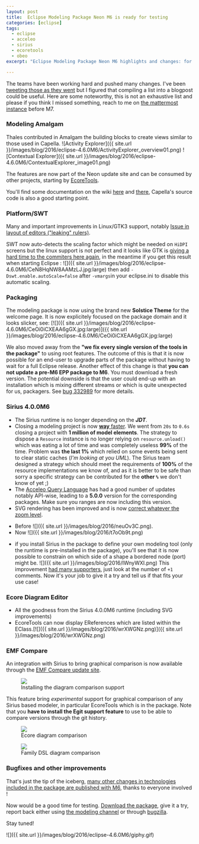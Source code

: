 ```yaml
---
layout: post
title:  Eclipse Modeling Package Neon M6 is ready for testing
categories: [eclipse]
tags:
  - eclipse
  - acceleo
  - sirius
  - ecoretools
  - obeo
excerpt: "Eclipse Modeling Package Neon M6 highlights and changes: for Eclipse modelers and tool builders; why it matters—new features, speedups, packaging tweaks—please test and report before M7."

---
```


The teams have been working hard and pushed many changes. I've been [tweeting those as they went](https://twitter.com/bruncedric) but I figured that compiling a list into a blogpost could be useful.
Here are some noteworthy, this is not an exhaustive list and please if you think I missed something, reach to me on [the mattermost instance](https://goo.gl/0f88gC) before M7.

### Modeling Amalgam

Thales contributed in Amalgam the building blocks to create views similar to those used in Capella. 
![Activity Explorer]({{ site.url }}/images/blog/2016/eclipse-4.6.0M6/ActivityExplorer_overview01.png)
![Contextual Explorer]({{ site.url }}/images/blog/2016/eclipse-4.6.0M6/ContextualExplorer_image01.png)

The features are now part of the Neon update site and can be consumed by other projects, starting by [EcoreTools](https://bugs.eclipse.org/bugs/show_bug.cgi?id=486117).

You'll find some documentation on the wiki [here](https://wiki.eclipse.org/ModelingAmalgam/ContextualExplorer) and [there](https://wiki.eclipse.org/ModelingAmalgam/ContextualExplorer), Capella's source code is also a good starting point.

### Platform/SWT

Many and important improvements in Linux/GTK3 support, notably [Issue in layout of editors ("leaking" rulers)](https://bugs.eclipse.org/bugs/show_bug.cgi?id=467499).

SWT now auto-detects the scaling factor which might be needed on ``HiDPI`` screens but the linux support is not perfect and it looks like GTK is [giving a hard time to the commiters
here again](https://bugs.eclipse.org/bugs/show_bug.cgi?id=489771), in the meantime if you get this result when starting Eclipse :
![]({{ site.url }}/images/blog/2016/eclipse-4.6.0M6/CeN8HqNW8AAMzLJ.jpg:large) then add ```-Dswt.enable.autoScale=false``` after ``-vmargs``in your eclipse.ini to disable this automatic scaling.

### Packaging

The modeling package is now using the brand new **Solstice Theme** for the welcome page. It is now explicitely focused on the package domain and it looks slicker, see:
[![]({{ site.url }}/images/blog/2016/eclipse-4.6.0M6/CeOi0iCXEAA6gGX.jpg:large)]({{ site.url }}/images/blog/2016/eclipse-4.6.0M6/CeOi0iCXEAA6gGX.jpg:large)

We also moved away from the **"we fix every single version of the tools in the package"** to using root features. The outcome of this is that it is now possible for an end-user
to upgrade parts of the package without having to wait for a full Eclipse release. Another effect of this change is that  **you can not update a pre-M6 EPP package to M6**. You must download a fresh version.
The potential downside is that the user could end-up with an installation which is mixing different streams or which is quite unexpected for us, packagers. See [bug 332989](https://bugs.eclipse.org/bugs/show_bug.cgi?id=332989) for more details.


### Sirius 4.0.0M6

* The Sirius runtime is no longer depending on the ***JDT***.
* Closing a modeling project is now [**way** faster](https://eclip.se/442133).  We went from ``20s`` to ``0.6s`` closing a project with **1 million of model elements**. 
The strategy to dispose a ```Resource``` instance is no longer relying on ```resource.unload()``` which was eating a lot of time and was completely useless **99%** of the time. Problem was **the last 1%** which relied on some events being sent to clear static caches
(*I'm looking at you UML*). The Sirius team designed a strategy which should meet the requirements of **100%** of the resource implementations we know of, and as it is better to be safe than sorry a specific strategy can be contributed for the **other ``%``** we don't know of yet ;)
* The [Acceleo Query Language](https://www.eclipse.dev/acceleo/documentation/aql.html) has had a good number of updates notably API-wise, leading to a **5.0.0** version for the corresponding packages.
Make sure you ranges are now including this version.
* SVG rendering has been improved and is now [correct whatever the zoom level](https://eclip.se/442268). 
- Before ![]({{ site.url }}/images/blog/2016/neuOv3C.png). 
- Now ![]({{ site.url }}/images/blog/2016/t7oOb9t.png)
* if you install Sirius in the package to define your own modeling tool (only the runtime is pre-installed in the package), you'll see that it is now possible to constrain on which side of a shape a bordered node (port) might be.
![]({{ site.url }}/images/blog/2016/IWnyWXI.png)
This improvement [had many supporters](https://eclip.se/440296), just look at the number of ``+1`` comments. Now it's your job to give it a try and tell us if that fits your use case!

### Ecore Diagram Editor 

* All the goodness from the Sirius 4.0.0M6 runtime (including SVG improvements)
* EcoreTools can now display EReferences which are listed within the EClass.[![]({{ site.url }}/images/blog/2016/wrXWGNz.png)]({{ site.url }}/images/blog/2016/wrXWGNz.png)

### EMF Compare

An integration with Sirius to bring graphical comparison is now available through the [EMF Compare update site](https://download.eclipse.org/modeling/emf/compare/updates/milestones/3.2/S201603200413). 
<figure>
    <a href="{{ site.url }}/images/blog/compare-sirius-install.png"><img src="{{ site.url }}/images/blog/compare-sirius-install.png"></a>    
    <figcaption>Installing the diagram comparison support</figcaption>
</figure>

This feature bring *experimental* support for graphical comparison of any Sirius based modeler, in particular EcoreTools which is in the package. 
Note that you **have to install the Egit support feature** to use to be able to compare versions through the git history.

<figure>
    <a href="{{ site.url }}/images/blog/compare-sirius-ecore.png"><img src="{{ site.url }}/images/blog/compare-sirius-ecore.png"></a>    
    <figcaption>Ecore diagram comparison</figcaption>
</figure>

<figure>
    <a href="{{ site.url }}/images/blog/compare-sirius-family.png"><img src="{{ site.url }}/images/blog/compare-sirius-family.png"></a>    
    <figcaption>Family DSL diagram comparison</figcaption>
</figure>


### Bugfixes and other improvements

That's just the tip of the iceberg, [many other changes in technologies included in the package are published with M6](https://goo.gl/XLEvQz), thanks to everyone involved !

Now would be a good time for testing. [Download the package](https://www.eclipse.dev/downloads/index-developer.php), give it a try, report back either using [the modeling channel](https://goo.gl/0f88gC) or through [bugzilla](https://goo.gl/UF17uT).

Stay tuned! 

![]({{ site.url }}/images/blog/2016/eclipse-4.6.0M6/giphy.gif)
